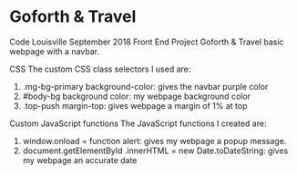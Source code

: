 # Goforth & Travel
Code Louisville September 2018 Front End Project Goforth & Travel basic webpage with a navbar.

CSS
The custom CSS class selectors I used are:
1) .mg-bg-primary background-color: gives the navbar purple color
2) #body-bg background color: my webpage background color
3) .top-push margin-top: gives webpage a margin of 1% at top

Custom JavaScript functions
The JavaScript functions I created are:
1) window.onload = function alert: gives my webpage a popup message.
2) document.getElementById .innerHTML = new Date.toDateString: gives my webpage an accurate date 
